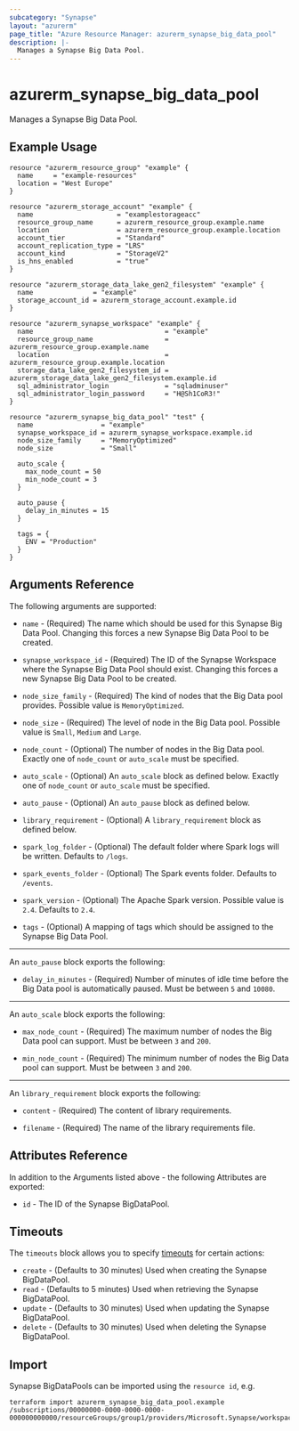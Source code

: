 ```yaml
---
subcategory: "Synapse"
layout: "azurerm"
page_title: "Azure Resource Manager: azurerm_synapse_big_data_pool"
description: |-
  Manages a Synapse Big Data Pool.
---
```


# azurerm_synapse_big_data_pool

Manages a Synapse Big Data Pool.

## Example Usage

```hcl
resource "azurerm_resource_group" "example" {
  name     = "example-resources"
  location = "West Europe"
}

resource "azurerm_storage_account" "example" {
  name                     = "examplestorageacc"
  resource_group_name      = azurerm_resource_group.example.name
  location                 = azurerm_resource_group.example.location
  account_tier             = "Standard"
  account_replication_type = "LRS"
  account_kind             = "StorageV2"
  is_hns_enabled           = "true"
}

resource "azurerm_storage_data_lake_gen2_filesystem" "example" {
  name               = "example"
  storage_account_id = azurerm_storage_account.example.id
}

resource "azurerm_synapse_workspace" "example" {
  name                                 = "example"
  resource_group_name                  = azurerm_resource_group.example.name
  location                             = azurerm_resource_group.example.location
  storage_data_lake_gen2_filesystem_id = azurerm_storage_data_lake_gen2_filesystem.example.id
  sql_administrator_login              = "sqladminuser"
  sql_administrator_login_password     = "H@Sh1CoR3!"
}

resource "azurerm_synapse_big_data_pool" "test" {
  name                 = "example"
  synapse_workspace_id = azurerm_synapse_workspace.example.id
  node_size_family     = "MemoryOptimized"
  node_size            = "Small"

  auto_scale {
    max_node_count = 50
    min_node_count = 3
  }

  auto_pause {
    delay_in_minutes = 15
  }

  tags = {
    ENV = "Production"
  }
}
```

## Arguments Reference

The following arguments are supported:

* `name` - (Required) The name which should be used for this Synapse Big Data Pool. Changing this forces a new Synapse Big Data Pool to be created.

* `synapse_workspace_id` - (Required) The ID of the Synapse Workspace where the Synapse Big Data Pool should exist. Changing this forces a new Synapse Big Data Pool to be created.

* `node_size_family` - (Required) The kind of nodes that the Big Data pool provides. Possible value is `MemoryOptimized`.

* `node_size` - (Required) The level of node in the Big Data pool. Possible value is `Small`, `Medium` and `Large`.

* `node_count` - (Optional) The number of nodes in the Big Data pool. Exactly one of `node_count` or `auto_scale` must be specified.

* `auto_scale` - (Optional)  An `auto_scale` block as defined below. Exactly one of `node_count` or `auto_scale` must be specified.

* `auto_pause` - (Optional)  An `auto_pause` block as defined below.

* `library_requirement` - (Optional)  A `library_requirement` block as defined below.

* `spark_log_folder` - (Optional) The default folder where Spark logs will be written. Defaults to `/logs`.

* `spark_events_folder` - (Optional) The Spark events folder. Defaults to `/events`.

* `spark_version` - (Optional) The Apache Spark version. Possible value is `2.4`. Defaults to `2.4`.

* `tags` - (Optional) A mapping of tags which should be assigned to the Synapse Big Data Pool.

---

An `auto_pause` block exports the following:

* `delay_in_minutes` - (Required) Number of minutes of idle time before the Big Data pool is automatically paused. Must be between `5` and `10080`.

---

An `auto_scale` block exports the following:

* `max_node_count` - (Required) The maximum number of nodes the Big Data pool can support. Must be between `3` and `200`.

* `min_node_count` - (Required) The minimum number of nodes the Big Data pool can support. Must be between `3` and `200`.

---

An `library_requirement` block exports the following:

* `content` - (Required) The content of library requirements.

* `filename` - (Required) The name of the library requirements file.

## Attributes Reference

In addition to the Arguments listed above - the following Attributes are exported: 

* `id` - The ID of the Synapse BigDataPool.

## Timeouts

The `timeouts` block allows you to specify [timeouts](https://www.terraform.io/docs/configuration/resources.html#timeouts) for certain actions:

* `create` - (Defaults to 30 minutes) Used when creating the Synapse BigDataPool.
* `read` - (Defaults to 5 minutes) Used when retrieving the Synapse BigDataPool.
* `update` - (Defaults to 30 minutes) Used when updating the Synapse BigDataPool.
* `delete` - (Defaults to 30 minutes) Used when deleting the Synapse BigDataPool.

## Import

Synapse BigDataPools can be imported using the `resource id`, e.g.

```shell
terraform import azurerm_synapse_big_data_pool.example /subscriptions/00000000-0000-0000-0000-000000000000/resourceGroups/group1/providers/Microsoft.Synapse/workspaces/workspace1/bigDataPools/bigDataPool1
```
